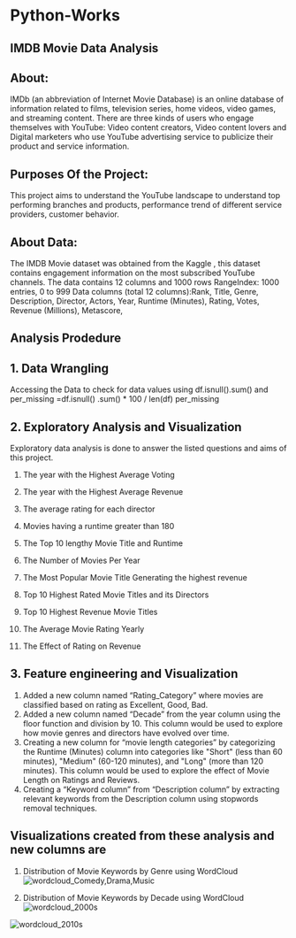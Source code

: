 # Python-Works

## IMDB Movie Data Analysis

## About:
IMDb (an abbreviation of Internet Movie Database) is an online database of information related to films, television series, home videos, video games, and streaming content. There are three kinds of users who engage themselves with YouTube: Video content creators, Video content lovers and Digital marketers who use YouTube advertising service to publicize their product and service information.

## Purposes Of the Project:
This project aims to understand the YouTube landscape to understand top performing branches and products, performance trend of different service providers, customer behavior.

## About Data:
The IMDB Movie dataset was obtained from the Kaggle , this dataset contains engagement information on the most subscribed YouTube channels. The data contains 12 columns and 1000 rows
RangeIndex: 1000 entries, 0 to 999
Data columns (total 12 columns):Rank, Title, Genre, Description, Director, Actors, Year, Runtime (Minutes), Rating, Votes, Revenue (Millions), Metascore,

## Analysis Prodedure

## 1. Data Wrangling
Accessing the Data to check for data values using
df.isnull().sum()
and
per_missing =df.isnull() .sum() * 100 / len(df)
per_missing

## 2. Exploratory Analysis and Visualization
 Exploratory data analysis is done to answer the listed questions and aims of this project.
1.	The year with the Highest Average Voting
   
3.	The year with the Highest Average Revenue
4.	The average rating for each director
5.	Movies having a runtime greater than 180
6.	The Top 10 lengthy Movie Title and Runtime
7.	The Number of Movies Per Year
8.	The Most Popular Movie Title Generating the highest revenue
9.	Top 10 Highest Rated Movie Titles and its Directors
10.	Top 10 Highest Revenue Movie Titles
11.	The Average Movie Rating Yearly
12.	The Effect of Rating on Revenue

## 3. Feature engineering and Visualization
1.	Added a new column named “Rating_Category” where movies are classified based on rating as Excellent, Good, Bad.
2.	Added a new column named “Decade” from the year column using the floor function and division by 10. This column would be used to explore how movie genres and directors have evolved over time.
3.	Creating a new column for “movie length categories” by categorizing the Runtime (Minutes) column into categories like "Short" (less than 60 minutes), "Medium" (60-120 minutes), and "Long" (more than 120 minutes). This column would be used to explore the effect of Movie Length on Ratings and Reviews.
4.	Creating a “Keyword column” from “Description column” by extracting relevant keywords from the Description column using stopwords removal techniques.

## Visualizations created from these analysis and new columns are
1.	Distribution of Movie Keywords by Genre using WordCloud
 ![wordcloud_Comedy,Drama,Music](https://github.com/Theo-Nla/Python-Works/assets/135545087/7fa4e059-db00-498e-98ec-1c3350bd0556)
 
2.	Distribution of Movie Keywords by Decade using WordCloud
 ![wordcloud_2000s](https://github.com/Theo-Nla/Python-Works/assets/135545087/86a1574a-ee3d-47c7-94ed-126dca7643dc)

 ![wordcloud_2010s](https://github.com/Theo-Nla/Python-Works/assets/135545087/b23c2cc3-4190-4f17-ba87-2d5763bc9cdf)
